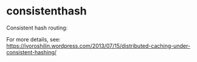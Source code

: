 # consistenthash
Consistent hash routing:

For more details, see:
https://ivoroshilin.wordpress.com/2013/07/15/distributed-caching-under-consistent-hashing/
